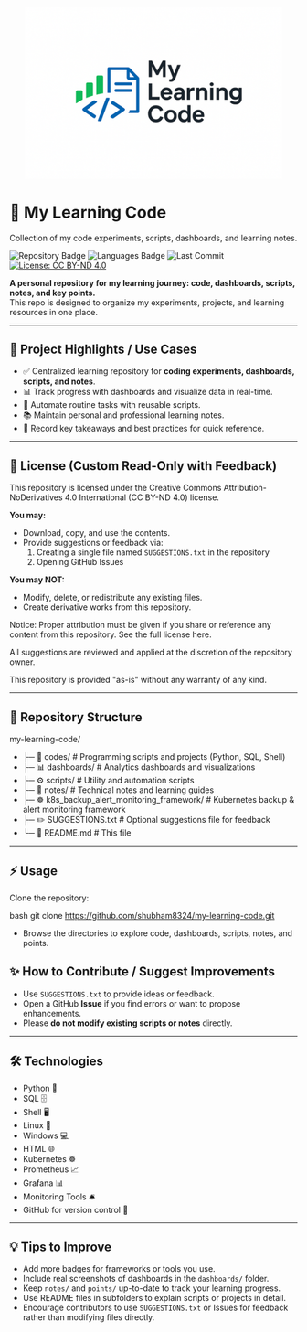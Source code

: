 <p align="center">
  <img src="/logo.png" alt="My Learning Code Logo" width="450"/>
</p>

# 🌟 My Learning Code
Collection of my code experiments, scripts, dashboards, and learning notes.

![Repository Badge](https://img.shields.io/badge/status-active-brightgreen)
![Languages Badge](https://img.shields.io/badge/languages-Python%2CSQL%2CShell-blue)
![Last Commit](https://img.shields.io/github/last-commit/shubham8324/my-learning-code)
[![License: CC BY-ND 4.0](https://img.shields.io/badge/License-CC%20BY--ND%204.0-lightgrey.svg)](https://creativecommons.org/licenses/by-nd/4.0/)

**A personal repository for my learning journey: code, dashboards, scripts, notes, and key points.**  
This repo is designed to organize my experiments, projects, and learning resources in one place.

---

## 🚀 Project Highlights / Use Cases

- ✅ Centralized learning repository for **coding experiments, dashboards, scripts, and notes**.
- 📊 Track progress with dashboards and visualize data in real-time.
- 🔧 Automate routine tasks with reusable scripts.
- 📚 Maintain personal and professional learning notes.
- 📝 Record key takeaways and best practices for quick reference.

---

## 📜 License (Custom Read-Only with Feedback)

This repository is licensed under the Creative Commons Attribution-NoDerivatives 4.0 International (CC BY-ND 4.0) license.

**You may:**
- Download, copy, and use the contents.  
- Provide suggestions or feedback via:
  1. Creating a single file named `SUGGESTIONS.txt` in the repository  
  2. Opening GitHub Issues  

**You may NOT:**
- Modify, delete, or redistribute any existing files.  
- Create derivative works from this repository.  

Notice:
Proper attribution must be given if you share or reference any content from this repository. See the full license here.  

All suggestions are reviewed and applied at the discretion of the repository owner.   

This repository is provided "as-is" without any warranty of any kind.  

---

## 📂 Repository Structure

my-learning-code/
- ├─ 🧩 codes/            # Programming scripts and projects (Python, SQL, Shell)
- ├─ 📊 dashboards/       # Analytics dashboards and visualizations
- ├─ ⚙️ scripts/           # Utility and automation scripts
- ├─ 📖 notes/            # Technical notes and learning guides
- ├─ ☸️ k8s_backup_alert_monitoring_framework/   # Kubernetes backup & alert monitoring framework
- ├─ ✏️ SUGGESTIONS.txt   # Optional suggestions file for feedback
- └─ 📄 README.md         # This file
---


## ⚡ Usage
Clone the repository:

bash
git clone https://github.com/shubham8324/my-learning-code.git

- Browse the directories to explore code, dashboards, scripts, notes, and points.


## ✨ How to Contribute / Suggest Improvements

- Use `SUGGESTIONS.txt` to provide ideas or feedback.
- Open a GitHub **Issue** if you find errors or want to propose enhancements.
- Please **do not modify existing scripts or notes** directly.

---

## 🛠 Technologies
- Python 🐍  
- SQL 🗄️  
- Shell 🖥️  
- Linux 🐧  
- Windows 💻  
- HTML 🌐  
- Kubernetes ☸️  
- Prometheus 📈  
- Grafana 📊  
- Monitoring Tools 🛎️  
- GitHub for version control 🔧

---

## 💡 Tips to Improve
- Add more badges for frameworks or tools you use.
- Include real screenshots of dashboards in the `dashboards/` folder.
- Keep `notes/` and `points/` up-to-date to track your learning progress.
- Use README files in subfolders to explain scripts or projects in detail.
- Encourage contributors to use `SUGGESTIONS.txt` or Issues for feedback rather than modifying files directly.
